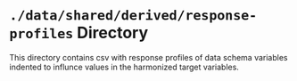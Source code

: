 `./data/shared/derived/response-profiles` Directory
=========

This directory contains csv with response profiles of data schema variables indented to influnce values in the harmonized target variables. 